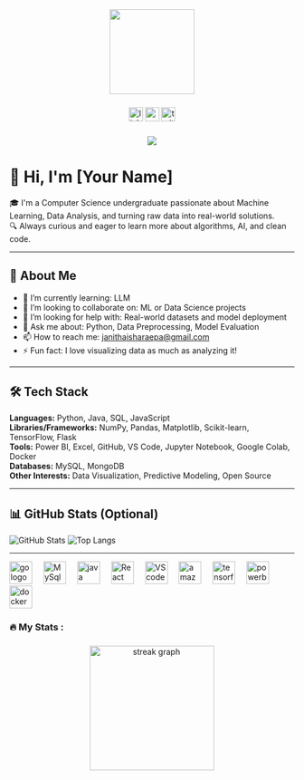 <div align="center">
  <img height="150" src="https://media.giphy.com/media/M9gbBd9nbDrOTu1Mqx/giphy.gif"  />
</div>

###

<div align="center">
  <img src="https://img.shields.io/static/v1?message=LinkedIn&logo=linkedin&label=&color=0077B5&logoColor=white&labelColor=&style=for-the-badge" height="25" alt="linkedin logo"  />
  <img src="https://img.shields.io/static/v1?message=Youtube&logo=youtube&label=&color=FF0000&logoColor=white&labelColor=&style=for-the-badge" height="25" alt="youtube logo"  />
  <img src="https://img.shields.io/static/v1?message=Twitter&logo=twitter&label=&color=1DA1F2&logoColor=white&labelColor=&style=for-the-badge" height="25" alt="twitter logo"  />
</div>

###

<div align="center">
  <img src="https://visitor-badge.laobi.icu/badge?page_id=maurodesouza.maurodesouza&"  />
</div>

# 👋 Hi, I'm [Your Name]

🎓 I'm a Computer Science undergraduate passionate about Machine Learning, Data Analysis, and turning raw data into real-world solutions.  
🔍 Always curious and eager to learn more about algorithms, AI, and clean code.  

---

## 🚀 About Me
- 🌱 I’m currently learning: LLM
- 👯 I’m looking to collaborate on: ML or Data Science projects
- 🤔 I’m looking for help with: Real-world datasets and model deployment
- 💬 Ask me about: Python, Data Preprocessing, Model Evaluation
- 📫 How to reach me: janithaisharaepa@gmail.com
- ⚡ Fun fact: I love visualizing data as much as analyzing it!

---

## 🛠️ Tech Stack

**Languages:** Python, Java, SQL, JavaScript  
**Libraries/Frameworks:** NumPy, Pandas, Matplotlib, Scikit-learn, TensorFlow, Flask  
**Tools:** Power BI, Excel, GitHub, VS Code, Jupyter Notebook, Google Colab, Docker  
**Databases:** MySQL, MongoDB  
**Other Interests:** Data Visualization, Predictive Modeling, Open Source

---

## 📊 GitHub Stats (Optional)

![GitHub Stats](https://github-readme-stats.vercel.app/api?username=janitha2508&show_icons=true&theme=dracula)
![Top Langs](https://github-readme-stats.vercel.app/api/top-langs/?username=janitha2508&layout=compact&theme=dracula)

---

<div align="left">
  <img src="[https://cdn.jsdelivr.net/gh/devicons/devicon/icons/go/go-original-wordmark.svg](https://github.com/Scar1109/skill-icons/blob/main/icons/Python-Dark.svg)" height="40" alt="go logo"  />
  <img width="12" />
  <img src="[https://cdn.jsdelivr.net/gh/devicons/devicon/icons/rust/rust-original.svg](https://github.com/Scar1109/skill-icons/blob/main/icons/MySQL-Light.svg)" height="40" alt="MySql logo"  />
  <img width="12" />
  <img src="[https://cdn.jsdelivr.net/gh/devicons/devicon/icons/ruby/ruby-plain-wordmark.svg](https://github.com/Scar1109/skill-icons/blob/main/icons/Java-Light.svg)" height="40" alt="java logo"  />
  <img width="12" />
  <img src="[https://cdn.jsdelivr.net/gh/devicons/devicon/icons/dot-net/dot-net-plain-wordmark.svg](https://github.com/Scar1109/skill-icons/blob/main/icons/React-Light.svg)" height="40" alt="React logo"  />
  <img width="12" />
  <img src="[https://cdn.jsdelivr.net/gh/devicons/devicon/icons/firebase/firebase-plain-wordmark.svg](https://github.com/Scar1109/skill-icons/blob/main/icons/VisualStudio-Dark.svg)" height="40" alt="VS code logo"  />
  <img width="12" />
  <img src="https://cdn.jsdelivr.net/gh/devicons/devicon/icons/amazonwebservices/amazonwebservices-line-wordmark.svg" height="40" alt="amazonwebservices logo"  />
  <img width="12" />
  <img [src="https://cdn.jsdelivr.net/gh/devicons/devicon/icons/circleci/circleci-plain.svg](https://github.com/Scar1109/skill-icons/blob/main/icons/TensorFlow-Light.svg)" height="40" alt="tensorflow logo"  />
  <img width="12" />
  <img src="[https://cdn.jsdelivr.net/gh/devicons/devicon/icons/kubernetes/kubernetes-plain.svg](https://www.google.com/search?sca_esv=9f05e2405697a5fa&sxsrf=AE3TifNufLbAv35Qe5VOY1D86PCYAUJ1fA:1749110027839&q=power+bi+logo&udm=2&fbs=AIIjpHxU7SXXniUZfeShr2fp4giZ1Y6MJ25_tmWITc7uy4KIemkjk18Cn72Gp24fGkjjh6wQFVCbKXb4P6swJy4x5wjmC_909EqiJuKoJVBAt1bQq6luVFify5Wh6pU8lhPjVmyMLMRBHaWetUPabFr14MFyGM0VSnrszJOQUyUUvhc-kfjFMepAaTtWyjDXzUXQQo5QJCSPW1sn8N-CKbH1yHFP6vICiw&sa=X&ved=2ahUKEwjXtYfP5tmNAxWDzzgGHRBFNkUQtKgLegQIEBAB&biw=1449&bih=703&dpr=2#vhid=OhhmEhTZ-8-yHM&vssid=mosaic)" height="40" alt="powerbi logo"  />
  <img width="12" />
  <img src="https://cdn.jsdelivr.net/gh/devicons/devicon/icons/docker/docker-plain-wordmark.svg" height="40" alt="docker logo"  />
</div>

###

<h3 align="left">🔥   My Stats :</h3>

###

<div align="center">
  <img src="https://streak-stats.demolab.com?user=maurodesouza&locale=en&mode=daily&theme=dark&hide_border=false&border_radius=5&order=3" height="220" alt="streak graph"  />
</div>

###
